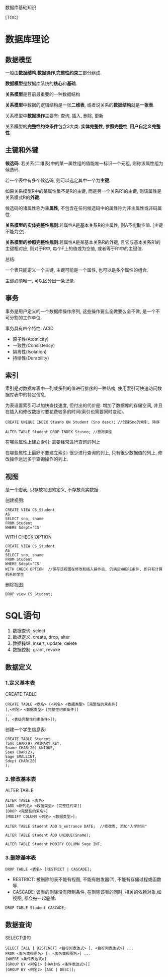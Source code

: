 数据库基础知识

[TOC]





# 数据库理论

## 数据模型

一般由**数据结构**,**数据操作**,**完整性约束**三部分组成.

**数据模型**是数据库系统的**核心**和**基础**.

**关系模型**是目前最重要的一种数据结构

**关系模型**中数据的逻辑结构是一张**二维表**, 或者说关系的**数据结构**就是**一张表**.

关系模型中**数据操作**主要有: 查询, 插入, 删除, 更新

关系模型的**完整性约束条件**包含3大类: **实体完整性, 参照完整性, 用户自定义完整性**.



## 主键和外键

**候选码**: 若关系(二维表)中的某一属性组的值能唯一标识一个元组, 则称该属性组为候选码.

若一个表中有多个候选码, 则可以选定其中一个为**主键**.

如果关系模型R中的某属性集不是R的主键, 而是另一个关系R1的主键, 则该属性是关系模式R的**外键**.

候选码的诸属性称为**主属性**, 不包含在任何候选码中的属性称为非主属性或非码属性.

**关系模型的实体完整性规则**:若属性A是基本关系R的主属性, 则A不能取空值. [主键不能为空].

**关系模型的参照完整性规则**:若属性A是某基本关系R的外键, 且它与基本关系R1的主键相对应, 则对于R中, 每个F上的值或为空值, 或者等于R1中的主键值.

总结:

一个表只能定义一个主键, 主键可能是一个属性, 也可以是多个属性的组合.

主键必须唯一, 可以区分出一条记录.



## 事务

事务是用户定义的一个数据库操作序列, 这些操作要么全做要么全不做, 是一个不可分割的工作单位.

事务具有四个特性: ACID

- 原子性(Atomicity)
- 一致性(Consistency)
- 隔离性(Isolation)
- 持续性(Durability)



## 索引

索引是对数据库表中一列或多列的值进行排序的一种结构, 使用索引可快速访问数据库表中的特定信息.

为表设置索引可以加快查找速度, 但付出的代价是: 增加了数据库的存储空间, 并且在插入和修改数据时要花费较多的时间(索引也需要同时变动).

```
CREATE UNIQUE INDEX Stusno ON Student (Sno desc); //创建Sno的索引, 降序
```

```
ALTER TABLE Student DROP INDEX Stusno; //删除索引
```

在哪些属性上建立索引: 需要经常进行查询的列上

在哪些属性上最好不要建立索引: 很少进行查询的列上, 只有很少数据值的列上, 修改操作远远多于查询操作的列上.



## 视图

是一个虚表, 只存放视图的定义, 不存放真实数据.

创建视图:

```
CREATE VIEW CS_Student 
AS
SELECT sno, sname
FROM Student
WHERE Sdept='CS'
```

WITH CHECK OPTION

```
CREATE VIEW CS_Student 
AS
SELECT sno, sname
FROM Student
WHERE Sdept='CS'
WITH CHECK OPTION  //保存该视图在修改和插入操作后, 仍满足WHERE条件, 即只有计算机系的学生
```

删除视图:

```
DROP view CS_Student;
```



# SQL语句

1. 数据查询: select
2. 数据定义: create, drop, alter
3. 数据操纵: insert, update, delete
4. 数据控制: grant, revoke



## 数据定义

### 1.定义基本表

CREATE TABLE

```
CREATE TABLE <表名> (<列名> <数据类型> [完整性约束条件]
[,<列名> <数据类型> [完整性约束条件]]
...
[, <表级完整性约束条件>]);
```

创建一个学生信息表:

```
CREATE TABLE Student
(Sno CHAR(9) PRIMARY KEY,
Sname CHAR(20) UNIQUE,
Ssex CHAR(2),
Sage SMALLINT,
Sdept CHAR(20)
);
```



### 2.修改基本表

ALTER TABLE

```
ALTER TABLE <表名>
[ADD <新列名> <数据类型> [完整性约束]]
[DROP <完整性约束名>]
[MODIFY COLUMN <列名> <数据类型>];
```

```
ALTER TABLE Student ADD S_entrance DATE;  //修改表, 添加"入学时间"
```

```
ALTER TABLE Student ADD UNIQUE(Sname);
```

```
ALTER TABLE Student MODIFY COLUMN Sage INT;
```



### 3.删除基本表

```
DROP TABLE <表名> [RESTRICT | CASCADE]; 
```

- RESTRICT: 被删除的表不能有视图, 不能有触发器(?), 不能有存储过程或函数等. 
- CASCADE: 该表的删除没有限制条件, 在删除该表的同时, 相关的依赖对象,如视图, 都会被一起删除.

```
DROP TABLE Student CASCADE;
```



## 数据查询

SELECT语句

```
SELECT [ALL | DISTINCT] <目标列表达式> [, <目标列表达式>] ...
FROM <表名或视图名> [, <表名或视图名>] ...
[WHERE <条件表达式>]
[GROUP BY <列名1> [HAVING <条件表达式>]]
[GROUP BY <列名2> [ASC | DESC]];
```



